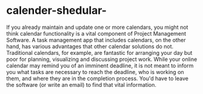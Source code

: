 # calender-shedular-
If you already maintain and update one or more calendars, you might not think calendar functionality is a vital component of Project Management Software. A task management app that includes calendars, on the other hand, has various advantages that other calendar solutions do not. Traditional calendars, for example, are fantastic for arranging your day but poor for planning, visualizing and discussing project work. While your online calendar may remind you of an imminent deadline, it is not meant to inform you what tasks are necessary to reach the deadline, who is working on them, and where they are in the completion process. You'd have to leave the software (or write an email) to find that vital information.

